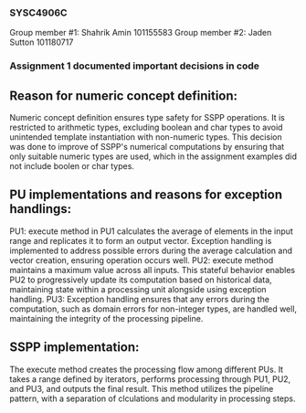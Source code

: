 ### SYSC4906C

Group member #1: Shahrik Amin 101155583
Group member #2: Jaden Sutton 101180717

### Assignment 1 documented important decisions in code

## Reason for numeric concept definition:

Numeric concept definition ensures type safety for SSPP operations. It is restricted to arithmetic types, excluding boolean and char types to avoid unintended template instantiation with non-numeric types. This decision was done to improve of SSPP's numerical computations by ensuring that only suitable numeric types are used, which in the assignment examples did not include boolen or char types.

## PU implementations and reasons for exception handlings:

PU1: execute method in PU1 calculates the average of elements in the input range and replicates it to form an output vector. Exception handling is implemented to address possible errors during the average calculation and vector creation, ensuring operation occurs well.
PU2: execute method maintains a maximum value across all inputs. This stateful behavior enables PU2 to progressively update its computation based on historical data, maintaining state within a processing unit alongside using exception handling.
PU3: Exception handling ensures that any errors during the computation, such as domain errors for non-integer types, are handled well, maintaining the integrity of the processing pipeline.

## SSPP implementation:

The execute method creates the processing flow among different PUs. It takes a range defined by iterators, performs processing through PU1, PU2, and PU3, and outputs the final result. This method utilizes the pipeline pattern, with a separation of clculations and modularity in processing steps.

